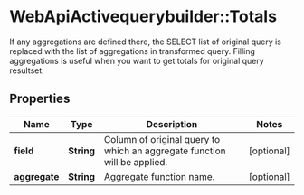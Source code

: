 # WebApiActivequerybuilder::Totals

If any aggregations are defined there, the SELECT list of original query is replaced with the list of aggregations in transformed query. Filling aggregations is useful when you want to get totals for original query resultset.

## Properties
Name | Type | Description | Notes
------------ | ------------- | ------------- | -------------
**field** | **String** | Column of original query to which an aggregate function will be applied. | [optional] 
**aggregate** | **String** | Aggregate function name. | [optional] 


